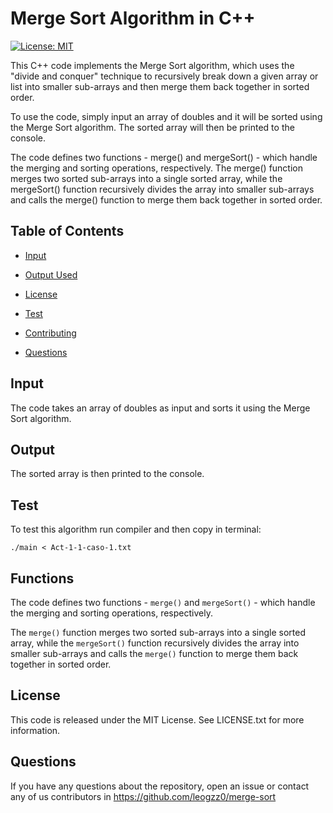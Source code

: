 # Merge Sort Algorithm in C++
[![License: MIT](https://img.shields.io/badge/License-MIT-yellow.svg)](https://opensource.org/licenses/MIT)

This C++ code implements the Merge Sort algorithm, which uses the "divide and conquer" technique to recursively break down a given array or list into smaller sub-arrays and then merge them back together in sorted order.

To use the code, simply input an array of doubles and it will be sorted using the Merge Sort algorithm. The sorted array will then be printed to the console.

The code defines two functions - merge() and mergeSort() - which handle the merging and sorting operations, respectively. The merge() function merges two sorted sub-arrays into a single sorted array, while the mergeSort() function recursively divides the array into smaller sub-arrays and calls the merge() function to merge them back together in sorted order.

## Table of Contents 

- [Input](#input)

- [Output Used](#output)

- [License](#license)

- [Test](#test)

- [Contributing](#contributing)

- [Questions](#questions)

## Input

The code takes an array of doubles as input and sorts it using the Merge Sort algorithm.

## Output

The sorted array is then printed to the console.

## Test
To test this algorithm run compiler and then copy in terminal:
```
./main < Act-1-1-caso-1.txt
```

## Functions

The code defines two functions - `merge()` and `mergeSort()` - which handle the merging and sorting operations, respectively. 

The `merge()` function merges two sorted sub-arrays into a single sorted array, while the `mergeSort()` function recursively divides the array into smaller sub-arrays and calls the `merge()` function to merge them back together in sorted order.

## License

This code is released under the MIT License. See LICENSE.txt for more information.

## Questions

If you have any questions about the repository, open an issue or contact any of us contributors in https://github.com/leogzz0/merge-sort
